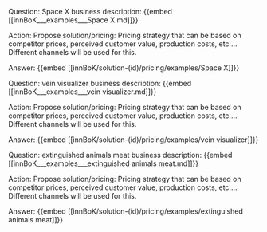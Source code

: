 Question: Space X business description:
{{embed [[innBoK___examples___Space X.md]]}}

Action: Propose solution/pricing: Pricing strategy that can be based on competitor prices, perceived customer value, production costs, etc.... Different channels will be used for this.

Answer:
{{embed [[innBoK/solution-(id)/pricing/examples/Space X]]}}

Question: vein visualizer business description:
{{embed [[innBoK___examples___vein visualizer.md]]}}

Action: Propose solution/pricing: Pricing strategy that can be based on competitor prices, perceived customer value, production costs, etc.... Different channels will be used for this.

Answer:
{{embed [[innBoK/solution-(id)/pricing/examples/vein visualizer]]}}

Question: extinguished animals meat business description:
{{embed [[innBoK___examples___extinguished animals meat.md]]}}

Action: Propose solution/pricing: Pricing strategy that can be based on competitor prices, perceived customer value, production costs, etc.... Different channels will be used for this.

Answer:
{{embed [[innBoK/solution-(id)/pricing/examples/extinguished animals meat]]}}













